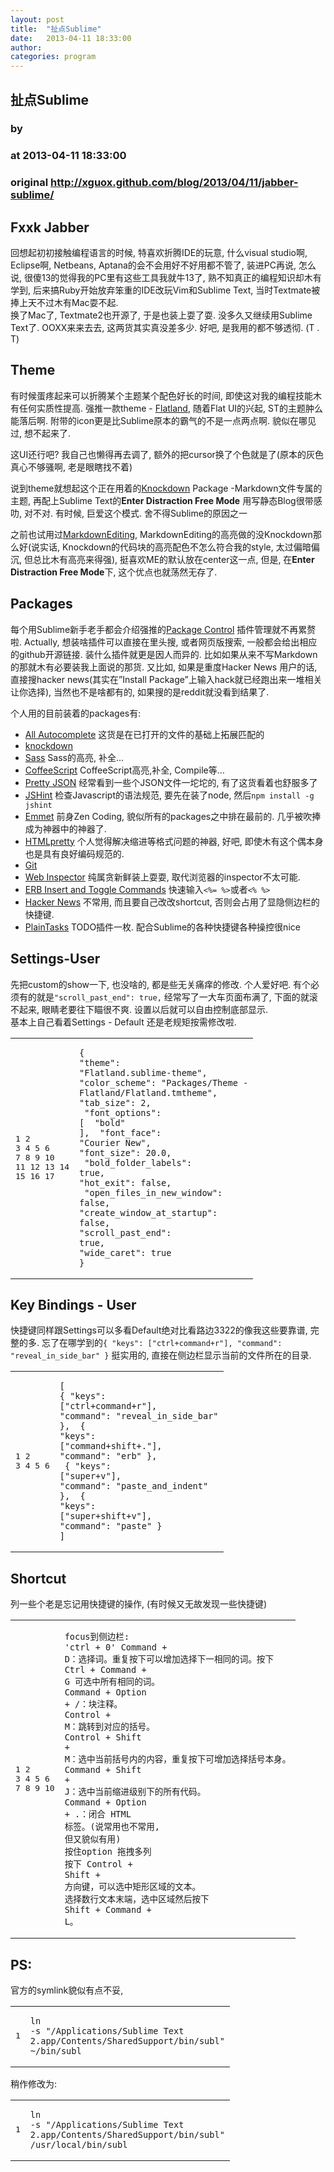 ```yaml
---
layout: post
title:  "扯点Sublime"
date:   2013-04-11 18:33:00
author: 
categories: program
---
```


## 扯点Sublime
### by 
### at 2013-04-11 18:33:00
### original <http://xguox.github.com/blog/2013/04/11/jabber-sublime/>

<h2>Fxxk Jabber</h2>

<p>回想起初初接触编程语言的时候, 特喜欢折腾IDE的玩意, 什么visual studio啊, Eclipse啊, Netbeans, Aptana的会不会用好不好用都不管了, 装进PC再说, 怎么说, 很傻13的觉得我的PC里有这些工具我就牛13了, 熟不知真正的编程知识却木有学到, 后来搞Ruby开始放弃笨重的IDE改玩Vim和Sublime Text, 当时Textmate被捧上天不过木有Mac耍不起. <br>
换了Mac了, Textmate2也开源了, 于是也装上耍了耍. 没多久又继续用Sublime Text了.  OOXX来来去去, 这两货其实真没差多少. 好吧, 是我用的都不够透彻. (T . T)</p>

<h2>Theme</h2>

<p>有时候蛋疼起来可以折腾某个主题某个配色好长的时间, 即使这对我的编程技能木有任何实质性提高.  强推一款theme - <a href="https://github.com/thinkpixellab/flatland">Flatland</a>,  随着Flat UI的兴起, ST的主题肿么能落后啊.  附带的icon更是比Sublime原本的霸气的不是一点两点啊. 貌似在哪见过, 想不起来了.
<img src="http://farm9.staticflickr.com/8392/8636887917_4db9f0f2b7_b.jpg" alt=""></p>

<p>这UI还行吧? 我自己也懒得再去调了, 额外的把cursor换了个色就是了(原本的灰色真心不够骚啊, 老是眼瞎找不着)</p>




<p>说到theme就想起这个正在用着的<a href="https://github.com/aziz/knockdown">Knockdown</a> Package -Markdown文件专属的主题, 再配上Sublime Text的<strong>Enter Distraction Free Mode</strong> 用写静态Blog很带感叻, 对不对.  有时候, 巨爱这个模式. 舍不得Sublime的原因之一<br>
<img src="http://farm9.staticflickr.com/8264/8638936015_31cde7d54f_b.jpg" alt=""></p>

<p>之前也试用过<a href="https://github.com/ttscoff/MarkdownEditing">MarkdownEditing</a>, MarkdownEditing的高亮做的没Knockdown那么好(说实话, Knockdown的代码块的高亮配色不怎么符合我的style, 太过偏暗偏沉, 但总比木有高亮来得强), 挺喜欢ME的默认放在center这一点, 但是, 在<strong>Enter Distraction Free Mode</strong>下, 这个优点也就荡然无存了.</p>

<h2>Packages</h2>

<p>每个用Sublime新手老手都会介绍强推的<a href="http://wbond.net/sublime_packages/package_control/installation">Package Control</a> 插件管理就不再累赘啦.
Actually, 想装啥插件可以直接在里头搜, 或者网页版搜索, 一般都会给出相应的github开源链接. 装什么插件就更是因人而异的.  比如如果从来不写Markdown的那就木有必要装我上面说的那货.  又比如, 如果是重度Hacker News 用户的话, 直接搜hacker news(其实在”Install Package”上输入hack就已经跑出来一堆相关让你选择), 当然也不是啥都有的, 如果搜的是reddit就没看到结果了.</p>

<p>个人用的目前装着的packages有:</p>

<ul>
<li><a href="https://github.com/alienhard/SublimeAllAutocomplete">All Autocomplete</a> 这货是在已打开的文件的基础上拓展匹配的</li>
<li><a href="https://github.com/aziz/knockdown">knockdown</a></li>
<li><a href="https://github.com/nathos/sass-textmate-bundle">Sass</a> Sass的高亮, 补全…</li>
<li><a href="http://xavura.github.io/CoffeeScript-Sublime-Plugin/">CoffeeScript</a>  CoffeeScript高亮,补全, Compile等…</li>
<li><a href="https://github.com/dzhibas/SublimePrettyJson">Pretty JSON</a> 经常看到一些个JSON文件一坨坨的, 有了这货看着也舒服多了</li>
<li><a href="https://github.com/uipoet/sublime-jshint">JSHint</a> 检查Javascript的语法规范, 要先在装了node, 然后<code>npm install -g jshint</code></li>
<li><a href="http://emmet.io/">Emmet</a> 前身Zen Coding, 貌似所有的packages之中排在最前的. 几乎被吹捧成为神器中的神器了.</li>
<li><a href="http://xguox.github.com/">HTMLpretty</a> 个人觉得解决缩进等格式问题的神器, 好吧, 即使木有这个偶本身也是具有良好编码规范的.</li>
<li><a href="https://github.com/kemayo/sublime-text-2-git">Git</a></li>
<li><a href="https://github.com/sokolovstas/SublimeWebInspector">Web Inspector</a> 纯属贪新鲜装上耍耍, 取代浏览器的inspector不太可能.</li>
<li><a href="https://github.com/eddorre/SublimeERB">ERB Insert and Toggle Commands</a> 快速输入<code>&lt;%= %&gt;</code>或者<code>&lt;% %&gt;</code></li>
<li><a href="https://github.com/dotty/HackerNews-SublimeTextPlugin">Hacker News</a> 不常用, 而且要自己改改shortcut, 否则会占用了显隐侧边栏的快捷键.</li>
<li><a href="https://github.com/aziz/PlainTasks">PlainTasks</a> TODO插件一枚. 配合Sublime的各种快捷键各种操控很nice</li>
</ul>


<h2>Settings-User</h2>

<p>先把custom的show一下, 也没啥的, 都是些无关痛痒的修改. 个人爱好吧. 有个必须有的就是<code>"scroll_past_end": true,</code> 经常写了一大车页面布满了, 下面的就滚不起来, 眼睛老要往下瞄很不爽. 设置以后就可以自由控制底部显示.<br>
基本上自己看着Settings - Default 还是老规矩按需修改啦.</p>

<span></span><div><table><tr><td><pre><span>1</span>
<span>2</span>
<span>3</span>
<span>4</span>
<span>5</span>
<span>6</span>
<span>7</span>
<span>8</span>
<span>9</span>
<span>10</span>
<span>11</span>
<span>12</span>
<span>13</span>
<span>14</span>
<span>15</span>
<span>16</span>
<span>17</span>
</pre></td><td><pre><code><span><span>{</span>
</span><span>    <span>&quot;theme&quot;</span><span>:</span> <span>&quot;Flatland.sublime-theme&quot;</span><span>,</span>
</span><span>    <span>&quot;color_scheme&quot;</span><span>:</span> <span>&quot;Packages/Theme - Flatland/Flatland.tmtheme&quot;</span><span>,</span>
</span><span>    <span>&quot;tab_size&quot;</span><span>:</span> <span>2</span><span>,</span>
</span><span>    <span>&quot;font_options&quot;</span><span>:</span>
</span><span>    <span>[</span>
</span><span>        <span>&quot;bold&quot;</span>
</span><span>    <span>],</span>
</span><span>    <span>&quot;font_face&quot;</span><span>:</span> <span>&quot;Courier New&quot;</span><span>,</span>
</span><span>    <span>&quot;font_size&quot;</span><span>:</span> <span>20.0</span><span>,</span>
</span><span>    <span>&quot;bold_folder_labels&quot;</span><span>:</span> <span>true</span><span>,</span>
</span><span>    <span>&quot;hot_exit&quot;</span><span>:</span> <span>false</span><span>,</span>
</span><span>    <span>&quot;open_files_in_new_window&quot;</span><span>:</span> <span>false</span><span>,</span>
</span><span>    <span>&quot;create_window_at_startup&quot;</span><span>:</span> <span>false</span><span>,</span>
</span><span>    <span>&quot;scroll_past_end&quot;</span><span>:</span> <span>true</span><span>,</span>
</span><span>    <span>&quot;wide_caret&quot;</span><span>:</span> <span>true</span>
</span><span><span>}</span>
</span></code></pre></td></tr></table></div>


<h2>Key Bindings - User</h2>

<p>快捷键同样跟Settings可以多看Default绝对比看路边3322的像我这些要靠谱, 完整的多. 忘了在哪学到的<code>{ "keys": ["ctrl+command+r"], "command": "reveal_in_side_bar" }</code> 挺实用的, 直接在侧边栏显示当前的文件所在的目录.</p>

<span></span><div><table><tr><td><pre><span>1</span>
<span>2</span>
<span>3</span>
<span>4</span>
<span>5</span>
<span>6</span>
</pre></td><td><pre><code><span><span>[</span>
</span><span>  <span>{</span> <span>&quot;keys&quot;</span><span>:</span> <span>[</span><span>&quot;ctrl+command+r&quot;</span><span>],</span> <span>&quot;command&quot;</span><span>:</span> <span>&quot;reveal_in_side_bar&quot;</span> <span>},</span>
</span><span>  <span>{</span> <span>&quot;keys&quot;</span><span>:</span> <span>[</span><span>&quot;command+shift+.&quot;</span><span>],</span> <span>&quot;command&quot;</span><span>:</span> <span>&quot;erb&quot;</span> <span>},</span>
</span><span>  <span>{</span> <span>&quot;keys&quot;</span><span>:</span> <span>[</span><span>&quot;super+v&quot;</span><span>],</span> <span>&quot;command&quot;</span><span>:</span> <span>&quot;paste_and_indent&quot;</span> <span>},</span>
</span><span>  <span>{</span> <span>&quot;keys&quot;</span><span>:</span> <span>[</span><span>&quot;super+shift+v&quot;</span><span>],</span> <span>&quot;command&quot;</span><span>:</span> <span>&quot;paste&quot;</span> <span>}</span>
</span><span><span>]</span>
</span></code></pre></td></tr></table></div>


<h2>Shortcut</h2>

<p>列一些个老是忘记用快捷键的操作, (有时候又无故发现一些快捷键)</p>

<span></span><div><table><tr><td><pre><span>1</span>
<span>2</span>
<span>3</span>
<span>4</span>
<span>5</span>
<span>6</span>
<span>7</span>
<span>8</span>
<span>9</span>
<span>10</span>
</pre></td><td><pre><code><span><span>focus</span><span>到侧边栏</span><span>:</span> <span>&#39;ctrl + 0&#39;</span>
</span><span><span>Command</span> <span>+</span> <span>D</span><span>：选择词。重复按下可以增加选择下一相同的词。按下</span> <span>Ctrl</span> <span>+</span> <span>Command</span> <span>+</span> <span>G</span> <span>可选中所有相同的词。</span>
</span><span><span>Command</span> <span>+</span> <span>Option</span> <span>+</span> <span>/：块注释。</span>
</span><span><span>Control</span> <span>+</span> <span>M</span><span>：跳转到对应的括号。</span>
</span><span><span>Control</span> <span>+</span> <span>Shift</span> <span>+</span> <span>M</span><span>：选中当前括号内的内容，重复按下可增加选择括号本身。</span>
</span><span><span>Command</span> <span>+</span> <span>Shift</span> <span>+</span> <span>J</span><span>：选中当前缩进级别下的所有代码。</span>
</span><span><span>Command</span> <span>+</span> <span>Option</span> <span>+</span> <span>.</span><span>：闭合</span> <span>HTML</span> <span>标签。</span><span>(</span><span>说常用也不常用</span><span>,</span> <span>但又貌似有用</span><span>)</span>
</span><span><span>按住</span><span>option</span> <span>拖拽多列</span>
</span><span><span>按下</span> <span>Control</span> <span>+</span> <span>Shift</span> <span>+</span> <span>方向键，可以选中矩形区域的文本。</span>
</span><span><span>选择数行文本末端，选中区域然后按下</span> <span>Shift</span> <span>+</span> <span>Command</span> <span>+</span> <span>L</span><span>。</span>
</span></code></pre></td></tr></table></div>


<h2>PS:</h2>

<p>官方的symlink貌似有点不妥,</p>

<span></span><div><table><tr><td><pre><span>1</span>
</pre></td><td><pre><code><span><span>ln</span> <span>-</span><span>s</span> <span>&quot;/Applications/Sublime Text 2.app/Contents/SharedSupport/bin/subl&quot;</span> <span>~</span><span>/bin/subl</span>
</span></code></pre></td></tr></table></div>


<p>稍作修改为:</p>

<span></span><div><table><tr><td><pre><span>1</span>
</pre></td><td><pre><code><span><span>ln</span> <span>-</span><span>s</span> <span>&quot;/Applications/Sublime Text 2.app/Contents/SharedSupport/bin/subl&quot;</span> <span>/</span><span>usr</span><span>/</span><span>local</span><span>/</span><span>bin</span><span>/</span><span>subl</span>
</span></code></pre></td></tr></table></div>